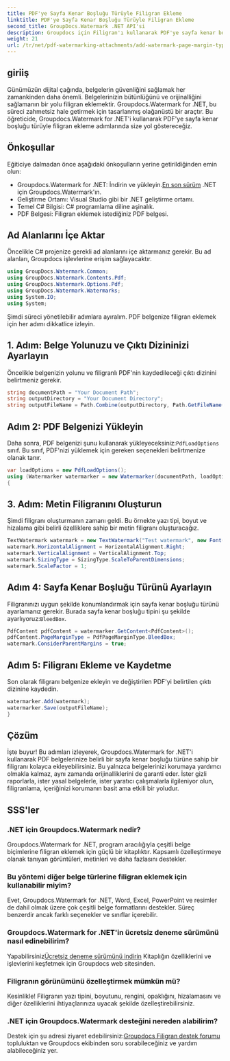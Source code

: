 ```yaml
---
title: PDF'ye Sayfa Kenar Boşluğu Türüyle Filigran Ekleme
linktitle: PDF'ye Sayfa Kenar Boşluğu Türüyle Filigran Ekleme
second_title: GroupDocs.Watermark .NET API'si
description: Groupdocs için Filigran'ı kullanarak PDF'ye sayfa kenar boşluğu türüyle filigran eklemeyi öğrenin. Belgelerinizi zahmetsizce koruyun.
weight: 21
url: /tr/net/pdf-watermarking-attachments/add-watermark-page-margin-type-pdf/
---
```

## giriiş
Günümüzün dijital çağında, belgelerin güvenliğini sağlamak her zamankinden daha önemli. Belgelerinizin bütünlüğünü ve orijinalliğini sağlamanın bir yolu filigran eklemektir. Groupdocs.Watermark for .NET, bu süreci zahmetsiz hale getirmek için tasarlanmış olağanüstü bir araçtır. Bu öğreticide, Groupdocs.Watermark for .NET'i kullanarak PDF'ye sayfa kenar boşluğu türüyle filigran ekleme adımlarında size yol göstereceğiz.
## Önkoşullar
Eğiticiye dalmadan önce aşağıdaki önkoşulların yerine getirildiğinden emin olun:
-  Groupdocs.Watermark for .NET: İndirin ve yükleyin.[En son sürüm](https://releases.groupdocs.com/Watermark/net/) .NET için Groupdocs.Watermark'ın.
- Geliştirme Ortamı: Visual Studio gibi bir .NET geliştirme ortamı.
- Temel C# Bilgisi: C# programlama diline aşinalık.
- PDF Belgesi: Filigran eklemek istediğiniz PDF belgesi.
## Ad Alanlarını İçe Aktar
Öncelikle C# projenize gerekli ad alanlarını içe aktarmanız gerekir. Bu ad alanları, Groupdocs işlevlerine erişim sağlayacaktır.
```csharp
using GroupDocs.Watermark.Common;
using GroupDocs.Watermark.Contents.Pdf;
using GroupDocs.Watermark.Options.Pdf;
using GroupDocs.Watermark.Watermarks;
using System.IO;
using System;
```
Şimdi süreci yönetilebilir adımlara ayıralım. PDF belgenize filigran eklemek için her adımı dikkatlice izleyin.
## 1. Adım: Belge Yolunuzu ve Çıktı Dizininizi Ayarlayın
Öncelikle belgenizin yolunu ve filigranlı PDF'nin kaydedileceği çıktı dizinini belirtmeniz gerekir.
```csharp
string documentPath = "Your Document Path";
string outputDirectory = "Your Document Directory";
string outputFileName = Path.Combine(outputDirectory, Path.GetFileName(documentPath));
```
## Adım 2: PDF Belgenizi Yükleyin
 Daha sonra, PDF belgenizi şunu kullanarak yükleyeceksiniz:`PdfLoadOptions` sınıf. Bu sınıf, PDF'nizi yüklemek için gereken seçenekleri belirtmenize olanak tanır.
```csharp
var loadOptions = new PdfLoadOptions();
using (Watermarker watermarker = new Watermarker(documentPath, loadOptions))
{
```
## 3. Adım: Metin Filigranını Oluşturun
Şimdi filigranı oluşturmanın zamanı geldi. Bu örnekte yazı tipi, boyut ve hizalama gibi belirli özelliklere sahip bir metin filigranı oluşturacağız.
```csharp
TextWatermark watermark = new TextWatermark("Test watermark", new Font("Arial", 42));
watermark.HorizontalAlignment = HorizontalAlignment.Right;
watermark.VerticalAlignment = VerticalAlignment.Top;
watermark.SizingType = SizingType.ScaleToParentDimensions;
watermark.ScaleFactor = 1;
```
## Adım 4: Sayfa Kenar Boşluğu Türünü Ayarlayın
 Filigranınızı uygun şekilde konumlandırmak için sayfa kenar boşluğu türünü ayarlamanız gerekir. Burada sayfa kenar boşluğu tipini şu şekilde ayarlıyoruz:`BleedBox`.
```csharp
PdfContent pdfContent = watermarker.GetContent<PdfContent>();
pdfContent.PageMarginType = PdfPageMarginType.BleedBox;
watermark.ConsiderParentMargins = true;
```
## Adım 5: Filigranı Ekleme ve Kaydetme
Son olarak filigranı belgenize ekleyin ve değiştirilen PDF'yi belirtilen çıktı dizinine kaydedin.
```csharp
watermarker.Add(watermark);
watermarker.Save(outputFileName);
}
```
## Çözüm
İşte buyur! Bu adımları izleyerek, Groupdocs.Watermark for .NET'i kullanarak PDF belgelerinize belirli bir sayfa kenar boşluğu türüne sahip bir filigranı kolayca ekleyebilirsiniz. Bu yalnızca belgelerinizi korumaya yardımcı olmakla kalmaz, aynı zamanda orijinalliklerini de garanti eder. İster gizli raporlarla, ister yasal belgelerle, ister yaratıcı çalışmalarla ilgileniyor olun, filigranlama, içeriğinizi korumanın basit ama etkili bir yoludur.
## SSS'ler
### .NET için Groupdocs.Watermark nedir?
Groupdocs.Watermark for .NET, program aracılığıyla çeşitli belge biçimlerine filigran eklemek için güçlü bir kitaplıktır. Kapsamlı özelleştirmeye olanak tanıyan görüntüleri, metinleri ve daha fazlasını destekler.
### Bu yöntemi diğer belge türlerine filigran eklemek için kullanabilir miyim?
Evet, Groupdocs.Watermark for .NET, Word, Excel, PowerPoint ve resimler de dahil olmak üzere çok çeşitli belge formatlarını destekler. Süreç benzerdir ancak farklı seçenekler ve sınıflar içerebilir.
### Groupdocs.Watermark for .NET'in ücretsiz deneme sürümünü nasıl edinebilirim?
 Yapabilirsiniz[Ücretsiz deneme sürümünü indirin](https://releases.groupdocs.com/) Kitaplığın özelliklerini ve işlevlerini keşfetmek için Groupdocs web sitesinden.
### Filigranın görünümünü özelleştirmek mümkün mü?
Kesinlikle! Filigranın yazı tipini, boyutunu, rengini, opaklığını, hizalamasını ve diğer özelliklerini ihtiyaçlarınıza uyacak şekilde özelleştirebilirsiniz.
### .NET için Groupdocs.Watermark desteğini nereden alabilirim?
 Destek için şu adresi ziyaret edebilirsiniz:[Groupdocs Filigran destek forumu](https://forum.groupdocs.com/c/watermark/19) topluluktan ve Groupdocs ekibinden soru sorabileceğiniz ve yardım alabileceğiniz yer.